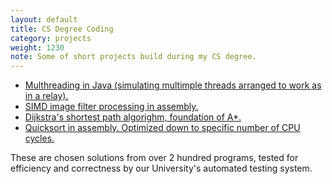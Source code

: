 ```yaml
---
layout: default
title: CS Degree Coding
category: projects
weight: 1230
note: Some of short projects build during my CS degree.
---
```

* [Multhreading in Java (simulating multimple threads arranged to work as in a relay).](/code-samples/multithreading.java)  
* [SIMD image filter processing in assembly.](/code-samples/filter.asm)  
* [Dijkstra's shortest path algorighm, foundation of A*.](/code-samples/dijkstra.cpp)  
* [Quicksort in assembly. Optimized down to specific number of CPU cycles.](/code-samples/quicksort.asm)  

These are chosen solutions from over 2 hundred programs, tested for efficiency and correctness by our University's automated testing system. 
